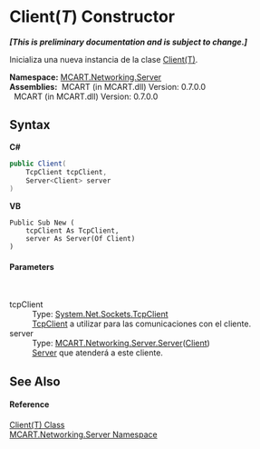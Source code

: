 # Client(*T*) Constructor 
 _**\[This is preliminary documentation and is subject to change.\]**_

Inicializa una nueva instancia de la clase <a href="5b0599aa-801f-59c2-be84-ec3a1a654d8a">Client(T)</a>.

**Namespace:**&nbsp;<a href="720af18e-2a17-584a-1ca8-e0e39906cbff">MCART.Networking.Server</a><br />**Assemblies:**&nbsp;&nbsp;MCART (in MCART.dll) Version: 0.7.0.0<br />&nbsp;&nbsp;MCART (in MCART.dll) Version: 0.7.0.0<br />

## Syntax

**C#**<br />
``` C#
public Client(
	TcpClient tcpClient,
	Server<Client> server
)
```

**VB**<br />
``` VB
Public Sub New ( 
	tcpClient As TcpClient,
	server As Server(Of Client)
)
```


#### Parameters
&nbsp;<dl><dt>tcpClient</dt><dd>Type: <a href="http://msdn2.microsoft.com/es-es/library/1612451t" target="_blank">System.Net.Sockets.TcpClient</a><br /><a href="http://msdn2.microsoft.com/es-es/library/1612451t" target="_blank">TcpClient</a> a utilizar para las comunicaciones con el cliente.</dd><dt>server</dt><dd>Type: <a href="6fa3083a-c860-4cc8-7bad-c8d06352c50b">MCART.Networking.Server.Server</a>(<a href="192fdf1f-b8af-3ec9-0055-92ff0e690de3">Client</a>)<br /><a href="8f0abbb9-30f1-51e7-c621-083dece5bf99">Server</a> que atenderá a este cliente.</dd></dl>

## See Also


#### Reference
<a href="5b0599aa-801f-59c2-be84-ec3a1a654d8a">Client(T) Class</a><br /><a href="720af18e-2a17-584a-1ca8-e0e39906cbff">MCART.Networking.Server Namespace</a><br />